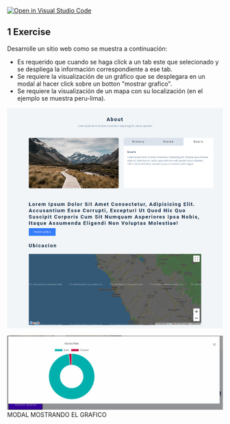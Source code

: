 [![Open in Visual Studio Code](https://classroom.github.com/assets/open-in-vscode-f059dc9a6f8d3a56e377f745f24479a46679e63a5d9fe6f495e02850cd0d8118.svg)](https://classroom.github.com/online_ide?assignment_repo_id=6654489&assignment_repo_type=AssignmentRepo)
## 1 Exercise

Desarrolle un sitio web como se muestra a continuación:

- Es requerido que cuando se haga click a un tab este que selecionado y se despliega la información correspondiente a ese tab.
- Se requiere la visualización de un gráfico que se desplegara en un modal al hacer click sobre un botton "mostrar grafico".
- Se requiere la visualización de un mapa con su localización (en el ejemplo se muestra peru-lima).

![](2022-01-06-13-25-44.png)

![](2022-01-06-13-25-14.png)
MODAL MOSTRANDO EL GRAFICO
